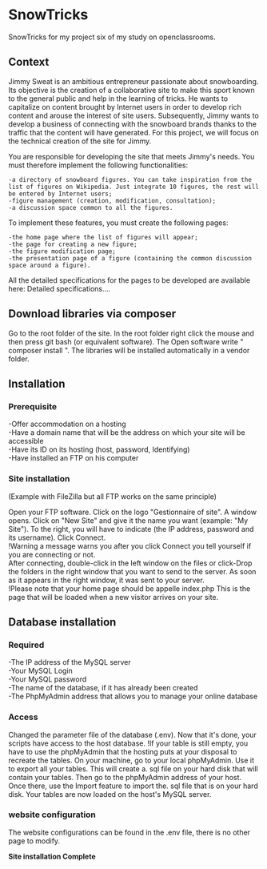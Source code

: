 # SnowTricks


SnowTricks for my project six of my study on openclassrooms.

## Context

Jimmy Sweat is an ambitious entrepreneur passionate about snowboarding. Its objective is the creation of a collaborative site to make this sport known to the general public and help in the learning of tricks.
He wants to capitalize on content brought by Internet users in order to develop rich content and arouse the interest of site users. Subsequently, Jimmy wants to develop a business of connecting with the snowboard brands thanks to the traffic that the content will have generated.
For this project, we will focus on the technical creation of the site for Jimmy.

You are responsible for developing the site that meets Jimmy's needs. You must therefore implement the following functionalities:

    -a directory of snowboard figures. You can take inspiration from the list of figures on Wikipedia. Just integrate 10 figures, the rest will be entered by Internet users;
    -figure management (creation, modification, consultation);
    -a discussion space common to all the figures.

To implement these features, you must create the following pages:

    -the home page where the list of figures will appear;
    -the page for creating a new figure;
    -the figure modification page;
    -the presentation page of a figure (containing the common discussion space around a figure).

All the detailed specifications for the pages to be developed are available here: Detailed specifications....
 
## Download libraries via composer

Go to the root folder of the site. In the root folder right click the mouse and then press git bash (or equivalent software). The Open software write  " composer install ". The libraries will be installed automatically in a vendor folder.

## Installation

### Prerequisite

-Offer accommodation on a hosting      
-Have a domain name that will be the address on which your site will be accessible     
-Have its ID on its hosting (host, password, Identifying)      
-Have installed an FTP on his computer       
  
### Site installation
(Example with FileZilla but all FTP works on the same principle)  

  Open your FTP software. Click on the logo "Gestionnaire of site". A window opens. Click on "New Site" and give it the name you want (example: "My Site"). To the right, you will have to indicate (the IP address, password and its username). Click Connect.  
  !Warning a message warns you after you click Connect you tell yourself if you are connecting or not.  
  After connecting, double-click in the left window on the files or click-Drop the folders in the right window that you want to send to the server. As soon as it appears in the right window, it was sent to your server.  
  !Please note that your home page should be appelle index.php This is the page that will be loaded when a new visitor arrives on your site.  
  
## Database installation

### Required

-The IP address of the MySQL server      
-Your MySQL Login      
-Your MySQL password     
-The name of the database, if it has already been created      
-The PhpMyAdmin address that allows you to manage your online database     
  
### Access

   Changed the parameter file of the database (.env). Now that it's done, your scripts have access to the host database.
   !If your table is still empty, you have to use the phpMyAdmin that the hosting puts at your disposal to recreate the tables. On your machine, go to your local phpMyAdmin. Use it to export all your tables. This will create a. sql file on your hard disk that will contain your tables. Then go to the phpMyAdmin address of your host. Once there, use the Import feature to import the. sql file that is on your hard disk. Your tables are now loaded on the host's MySQL server.  
 
 ###   website configuration
 
   The website configurations can be found in the .env file, there is no other page to modify.
    
   __Site installation Complete__